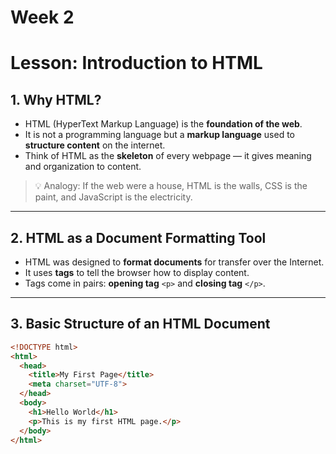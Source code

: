 # Week 2

# Lesson: Introduction to HTML

## 1. Why HTML?
- HTML (HyperText Markup Language) is the **foundation of the web**.  
- It is not a programming language but a **markup language** used to **structure content** on the internet.  
- Think of HTML as the **skeleton** of every webpage — it gives meaning and organization to content.  

> 💡 Analogy: If the web were a house, HTML is the walls, CSS is the paint, and JavaScript is the electricity.

---

## 2. HTML as a Document Formatting Tool
- HTML was designed to **format documents** for transfer over the Internet.  
- It uses **tags** to tell the browser how to display content.  
- Tags come in pairs: **opening tag** `<p>` and **closing tag** `</p>`.  

---

## 3. Basic Structure of an HTML Document
```html
<!DOCTYPE html>
<html>
  <head>
    <title>My First Page</title>
    <meta charset="UTF-8">
  </head>
  <body>
    <h1>Hello World</h1>
    <p>This is my first HTML page.</p>
  </body>
</html>
